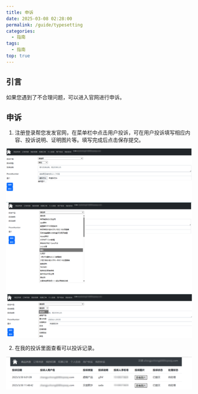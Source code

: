 ```yaml
---
title: 申诉
date: 2025-03-08 02:28:00
permalink: /guide/typesetting
categories:
  - 指南
tags:
  - 指南
top: true
---
```

## 引言

如果您遇到了不合理问题，可以进入官网进行申诉。

## 申诉

1. 注册登录帮您发发官网，在菜单栏中点击用户投诉，可在用户投诉填写相应内容、投诉说明、证明图片等。填写完成后点击保存提交。

![](assert/tapd_32823805_1755072972_598.png)
![](assert/tapd_32823805_1755073003_567%20(1).png)
![](assert/tapd_32823805_1755073031_337.png)

2. 在我的投诉里面查看可以投诉记录。

![](assert/tapd_32823805_1755073230_817.png)